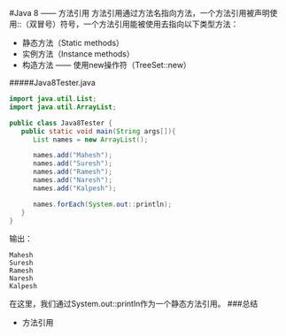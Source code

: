 #Java 8 —— 方法引用
方法引用通过方法名指向方法，一个方法引用被声明使用::（双冒号）符号，一个方法引用能被使用去指向以下类型方法：
* 静态方法（Static methods）
* 实例方法（Instance methods）
* 构造方法 —— 使用new操作符（TreeSet::new）

#####Java8Tester.java
```Java
import java.util.List;
import java.util.ArrayList;

public class Java8Tester {
   public static void main(String args[]){
      List names = new ArrayList();

      names.add("Mahesh");
      names.add("Suresh");
      names.add("Ramesh");
      names.add("Naresh");
      names.add("Kalpesh");

      names.forEach(System.out::println);
   }
}
```
输出：
```
Mahesh
Suresh
Ramesh
Naresh
Kalpesh
```
在这里，我们通过System.out::println作为一个静态方法引用。
###总结
* 方法引用
